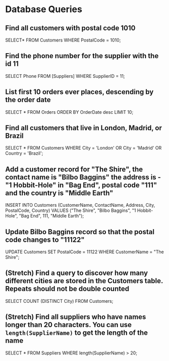 # Database Queries

## Find all customers with postal code 1010

SELECT* FROM Customers WHERE PostalCode = 1010;

## Find the phone number for the supplier with the id 11

SELECT Phone FROM [Suppliers] WHERE SupplierID = 11;


## List first 10 orders ever places, descending by the order date

SELECT * FROM Orders ORDER BY OrderDate desc LIMIT 10;


## Find all customers that live in London, Madrid, or Brazil

SELECT * FROM Customers WHERE City = 'London' OR City = 'Madrid' OR Country = 'Brazil';


## Add a customer record for "The Shire", the contact name is "Bilbo Baggins" the address is -"1 Hobbit-Hole" in "Bag End", postal code "111" and the country is "Middle Earth"

INSERT INTO Customers (CustomerName, ContactName, Address, City, PostalCode, Country) VALUES ("The Shire", "Bilbo Baggins", "1 Hobbit-Hole", "Bag End", 111, "Middle Earth");


## Update Bilbo Baggins record so that the postal code changes to "11122"

UPDATE Customers SET PostalCode = 11122 WHERE CustomerName = "The Shire";


## (Stretch) Find a query to discover how many different cities are stored in the Customers table. Repeats should not be double counted

SELECT COUNT (DISTINCT City) FROM Customers;


## (Stretch) Find all suppliers who have names longer than 20 characters. You can use `length(SupplierName)` to get the length of the name

SELECT * FROM Suppliers WHERE length(SupplierName) > 20;
